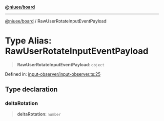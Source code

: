 [**@niuee/board**](../README.md)

***

[@niuee/board](../globals.md) / RawUserRotateInputEventPayload

# Type Alias: RawUserRotateInputEventPayload

> **RawUserRotateInputEventPayload**: `object`

Defined in: [input-observer/input-observer.ts:25](https://github.com/niuee/board/blob/e6c1edcccf6525a0cc9088782c7c4653e837f533/src/input-observer/input-observer.ts#L25)

## Type declaration

### deltaRotation

> **deltaRotation**: `number`
